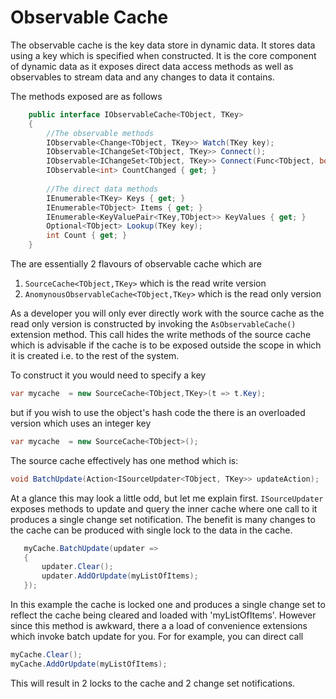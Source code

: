 


# Observable Cache

The observable cache is the key data store in dynamic data. It stores data using a key which is specified when constructed.  It is the core component of dynamic data as it exposes direct data access methods as well as observables to stream data and any changes to data it contains.

The methods exposed are as follows

```csharp
    public interface IObservableCache<TObject, TKey>
    {
	    //The observable methods
        IObservable<Change<TObject, TKey>> Watch(TKey key);
        IObservable<IChangeSet<TObject, TKey>> Connect();
        IObservable<IChangeSet<TObject, TKey>> Connect(Func<TObject, bool> filter);
        IObservable<int> CountChanged { get; }
		  
		//The direct data methods
        IEnumerable<TKey> Keys { get; }
        IEnumerable<TObject> Items { get; }
        IEnumerable<KeyValuePair<TKey,TObject>> KeyValues { get; }
        Optional<TObject> Lookup(TKey key);
        int Count { get; }
    }
```
The are essentially 2 flavours of observable cache which are 

 1. ```SourceCache<TObject,TKey>``` which is the read write version
 2. ```AnomynousObservableCache<TObject,TKey>``` which is the read only version

As a developer you will only ever directly work with the source cache as the read only version is constructed by invoking the ```AsObservableCache()``` extension method. This call hides the write methods of the source cache which is advisable if the cache is to be exposed outside the scope in which it is created i.e. to the rest of the system.

To construct it you would need to specify a key
```csharp
var mycache  = new SourceCache<TObject,TKey>(t => t.Key);
```
but if you wish to use the object's hash code the there is an overloaded version which uses an integer key

```csharp
var mycache  = new SourceCache<TObject>();
```
The source cache effectively has one method which is:
```csharp
void BatchUpdate(Action<ISourceUpdater<TObject, TKey>> updateAction);
``` 
At a glance this may look a little odd, but let me explain first. ```ISourceUpdater``` exposes methods to update and query the inner cache where one call to it produces a single change set notification.  The benefit is many changes to the cache can be produced with single lock to the data in the cache.  

```csharp
   myCache.BatchUpdate(updater =>
   {
       updater.Clear();
       updater.AddOrUpdate(myListOfItems);
   });
``` 
In this example the cache is locked one and produces a single change set to reflect the cache being cleared and loaded with 'myListOfItems'. However since this method is awkward, there a a load of convenience extensions which invoke batch update for you. For for example, you can direct call

```csharp
myCache.Clear();
myCache.AddOrUpdate(myListOfItems);
```
This will result in 2 locks to the cache and 2 change set notifications.




